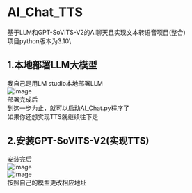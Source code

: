# AI_Chat_TTS
基于LLM和GPT-SoVITS-V2的AI聊天且实现文本转语音项目(整合)\
项目python版本为3.10\

## 1.本地部署LLM大模型
我自己是用LM studio本地部署LLM\
![image](https://github.com/user-attachments/assets/ce4b71b8-1d24-44f1-95a7-d4096e683e6b)\
部署完成后\
到这一步为止，就可以启动AI_Chat.py程序了\
如果你还想实现TTS就继续往下走

## 2.安装GPT-SoVITS-V2(实现TTS)
安装完后\
![image](https://github.com/user-attachments/assets/4ef43607-141c-472e-a2e3-f4e5cafa11a6)\
![image](https://github.com/user-attachments/assets/31f3da2d-f373-4d54-8f5f-6534f7a655b7)\
按照自己的模型更改相应地址





